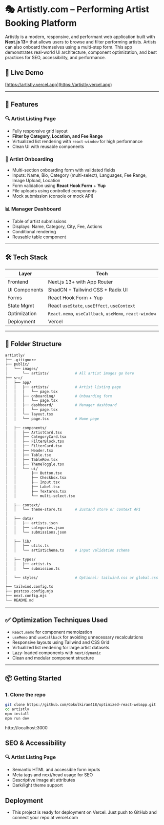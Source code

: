 # 🎭 Artistly.com – Performing Artist Booking Platform

Artistly is a modern, responsive, and performant web application built with **Next.js 13+** that allows users to browse and filter performing artists. Artists can also onboard themselves using a multi-step form. This app demonstrates real-world UI architecture, component optimization, and best practices for SEO, accessibility, and performance.

## 🚀 Live Demo

[https://artistly.vercel.app](https://artistly.vercel.app)

---

## 📌 Features

### 🔍 Artist Listing Page
- Fully responsive grid layout
- **Filter by Category, Location, and Fee Range**
- Virtualized list rendering with `react-window` for high performance
- Clean UI with reusable components

### 📝 Artist Onboarding
- Multi-section onboarding form with validated fields
- Inputs: Name, Bio, Category (multi-select), Languages, Fee Range, Image Upload, Location
- Form validation using **React Hook Form** + **Yup**
- File uploads using controlled components
- Mock submission (console or mock API)

### 📊 Manager Dashboard
- Table of artist submissions
- Displays: Name, Category, City, Fee, Actions
- Conditional rendering
- Reusable table component

---

## 🛠️ Tech Stack

| Layer        | Tech                                  |
|--------------|----------------------------------------|
| Frontend     | Next.js 13+ with App Router            |
| UI Components| ShadCN + Tailwind CSS + Radix UI       |
| Forms        | React Hook Form + Yup                  |
| State Mgmt   | React `useState`, `useEffect`, `useContext` |
| Optimization | `React.memo`, `useCallback`, `useMemo`, `react-window` |
| Deployment   | Vercel                                  |

---

## 📁 Folder Structure

```bash
artistly/
├── .gitignore
├── public/
│   └── images/
│       └── artists/            # All artist images go here
├── src/
│   ├── app/
│   │   ├── artists/            # Artist listing page
│   │   │   └── page.tsx
│   │   ├── onboarding/         # Onboarding form
│   │   │   └── page.tsx
│   │   ├── dashboard/          # Manager dashboard
│   │   │   └── page.tsx
│   │   └── layout.tsx
│   │   └── page.tsx            # Home page
│
│   ├── components/
│   │   ├── ArtistCard.tsx
│   │   ├── CategoryCard.tsx
│   │   ├── FilterBlock.tsx
│   │   ├── FilterCard.tsx
│   │   ├── Header.tsx
│   │   ├── Table.tsx
│   │   ├── TableRow.tsx
│   │   ├── ThemeToggle.tsx
│   │   └── ui/
│   │       ├── Button.tsx
│   │       ├── Checkbox.tsx
│   │       ├── Input.tsx
│   │       ├── Label.tsx
│   │       ├── Textarea.tsx
│   │       └── multi-select.tsx
│
│   ├── context/
│   │   └── theme-store.ts      # Zustand store or context API
│
│   ├── data/
│   │   ├── artists.json
│   │   ├── categories.json
│   │   └── submissions.json
│
│   ├── lib/
│   │   ├── utils.ts
│   │   └── artistSchema.ts     # Input validation schema
│
│   ├── types/
│   │   ├── artist.ts
│   │   └── submission.ts
│
│   └── styles/                 # Optional: tailwind.css or global.css
│
├── tailwind.config.ts
├── postcss.config.mjs
├── next.config.mjs
└── README.md
```

---

## ✅ Optimization Techniques Used

- `React.memo` for component memoization
- `useMemo` and `useCallback` for avoiding unnecessary recalculations
- Responsive layouts using Tailwind and CSS Grid
- Virtualized list rendering for large artist datasets
- Lazy-loaded components with `next/dynamic`
- Clean and modular component structure

---

## 📦 Getting Started

### 1. Clone the repo
```bash
git clone https://github.com/Gokulkiran418/optimized-react-webapp.git
cd artistly
npm install
npm run dev
```
http://localhost:3000

## SEO & Accessibility

### 🔍 Artist Listing Page
- Semantic HTML and accessible form inputs
- Meta tags and next/head usage for SEO
- Descriptive image alt attributes
- Dark/light theme support

## Deployment
- This project is ready for deployment on Vercel. Just push to GitHub and connect your repo at vercel.com